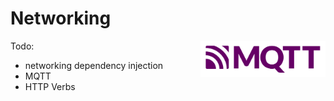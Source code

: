 # Networking

<img src="../../assets/images/mqtt-logo.svg" align="right" width="200">

Todo: 

- networking dependency injection
- MQTT
- HTTP Verbs